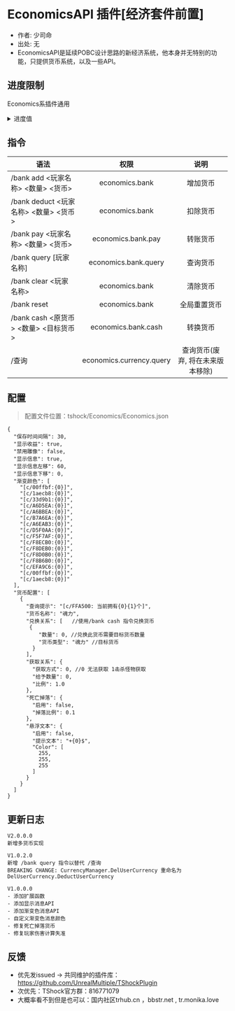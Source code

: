 # EconomicsAPI 插件[经济套件前置]

- 作者: 少司命
- 出处: 无
- EconomicsAPI是延续POBC设计思路的新经济系统，他本身并无特别的功
能，只提供货币系统，以及一些API。

## 进度限制
Economics系插件通用
<Details>
<Summary>进度值</Summary>

| 主名称      | 别名                         |
|------------------|------------------------------------------|
| 无限制           | -                                        |
| 克眼             | 克苏鲁之眼                                |
| 史莱姆王         | 史莱姆之王、史王                          |
| 克脑             | 克苏鲁之脑、世界吞噬者、世界吞噬怪、世吞    |
| 骷髅王           | -                                        |
| 蜂王             | -                                        |
| 鹿角怪           | 独眼巨鹿                                  |
| 血肉墙           | 肉山、肉后、困难模式                      |
| 一王后           | -                                        |
| 双子魔眼         | -                                        |
| 毁灭者           | 铁长直                                    |
| 机械骷髅王       | -                                        |
| 世纪之花         | 世花                                      |
| 石巨人           | -                                        |
| 猪鲨             | 猪龙鱼公爵                                |
| 拜月教邪教徒     | 拜月                                      |
| 月球领主         | 月亮领主、月总                            |
| 光之女皇         | 光女                                      |
| 史莱姆皇后       | 史后                                      |
| 哀木             | -                                        |
| 南瓜王           | -                                        |
| 长绿尖叫怪       | -                                        |
| 冰雪女皇         | -                                        |
| 圣诞坦克         | -                                        |
| 火星飞碟         | 飞碟                                      |
| 小丑             | -                                        |
| 日耀柱           | -                                        |
| 星旋柱           | -                                        |
| 星云柱           | -                                        |
| 星尘柱           | -                                        |
| 哥布林入侵       | 哥布林                                    |
| 海盗入侵         | 海盗                                      |
| 霜月             | -                                        |
| 血月             | -                                        |
| 旧日一           | 黑暗法师                                  |
| 旧日二           | 巨魔                                      |
| 旧日三           | 贝蒂斯、双足翼龙                          |
| 雨天             | -                                        |
| 白天             | -                                        |
| 夜晚             | -                                        |
| 大风天           | -                                        |
| 万圣节           | -                                        |
| 派对             | -                                        |
| 2020             | 醉酒世界                                  |
| 2021             | 十周年                                    |
| ftw              | For The Worthy                           |
| 混乱世界         | 颠倒世界                                  |
| ntb              | 蜂蜜世界                                  |
| 永恒领域         | 饥荒                                      |
| 天顶世界         | 天顶                                      |
| 危机世界         | -                                        |
| 森林             | -                                        |
| 丛林             | -                                        |
| 沙漠             | -                                        |
| 雪原             | -                                        |
| 洞穴             | -                                        |
| 海洋             | -                                        |
| 神圣             | -                                        |
| 蘑菇             | -                                        |
| 微光             | -                                        |
| 腐化之地         | 腐化                                      |
| 猩红             | 猩红之地                                  |
| 地牢             | -                                        |
| 墓地             | -                                        |
| 神庙             | -                                        |
| 蜂巢             | -                                        |
| 沙尘暴           | -                                        |
| 天空             | -                                        |
| 岩层             | -                                        |
| 土层             | -                                        |
| 地狱             | -                                        |
| 地下沙漠         | -                                        |
| 满月             | -                                        |
| 亏凸月           | -                                        |
| 下弦月           | -                                        |
| 残月             | -                                        |
| 新月             | -                                        |
| 娥眉月           | -                                        |
| 上弦月           | -                                        |
| 盈凸月           | -                                        |
</Details>

## 指令

| 语法                            |            权限            |         说明         |
|-------------------------------|:------------------------:|:------------------:|
| /bank add <玩家名称> <数量> <货币>    |      economics.bank      |        增加货币        |
| /bank deduct <玩家名称> <数量> <货币> |      economics.bank      |        扣除货币        |
| /bank pay <玩家名称> <数量> <货币>    |    economics.bank.pay    |        转账货币        |
| /bank query [玩家名称]            |   economics.bank.query   |        查询货币        |
| /bank clear <玩家名称>            |      economics.bank      |        清除货币        |
| /bank reset                   |      economics.bank      |       全局重置货币       |
| /bank cash <原货币> <数量> <目标货币>  |   economics.bank.cash    |        转换货币        |
| /查询                           | economics.currency.query | 查询货币(废弃, 将在未来版本移除) |

## 配置
> 配置文件位置：tshock/Economics/Economics.json
```json5
{
  "保存时间间隔": 30,
  "显示收益": true,
  "禁用雕像": false,
  "显示信息": true,
  "显示信息左移": 60,
  "显示信息下移": 0,
  "渐变颜色": [
    "[c/00ffbf:{0}]",
    "[c/1aecb8:{0}]",
    "[c/33d9b1:{0}]",
    "[c/A6D5EA:{0}]",
    "[c/A6BBEA:{0}]",
    "[c/B7A6EA:{0}]",
    "[c/A6EAB3:{0}]",
    "[c/D5F0AA:{0}]",
    "[c/F5F7AF:{0}]",
    "[c/F8ECB0:{0}]",
    "[c/F8DEB0:{0}]",
    "[c/F8D0B0:{0}]",
    "[c/F8B6B0:{0}]",
    "[c/EFA9C6:{0}]",
    "[c/00ffbf:{0}]",
    "[c/1aecb8:{0}]"
  ],
  "货币配置": [
    {
      "查询提示": "[c/FFA500: 当前拥有{0}{1}个]",
      "货币名称": "魂力",
      "兑换关系": [   //使用/bank cash 指令兑换货币
       {
          "数量": 0, //兑换此货币需要目标货币数量
          "货币类型": "魂力" //目标货币
        }
      ],
      "获取关系": {
        "获取方式": 0, //0 无法获取 1击杀怪物获取
        "给予数量": 0,
        "比例": 1.0
      },
      "死亡掉落": {
        "启用": false,
        "掉落比例": 0.1
      },
      "悬浮文本": {
        "启用": false,
        "提示文本": "+{0}$",
        "Color": [
          255,
          255,
          255
        ]
      }
    }
  ]
}
```

## 更新日志

```
V2.0.0.0
新增多货币实现

V1.0.2.0
新增 /bank query 指令以替代 /查询
BREAKING CHANGE: CurrencyManager.DelUserCurrency 重命名为 DelUserCurrency.DeductUserCurrency

V1.0.0.0
- 添加扩展函数
- 添加显示消息API
- 添加渐变色消息API
- 自定义渐变色消息颜色
- 修复死亡掉落货币
- 修复玩家伤害计算失准
```

## 反馈
- 优先发issued -> 共同维护的插件库：https://github.com/UnrealMultiple/TShockPlugin
- 次优先：TShock官方群：816771079
- 大概率看不到但是也可以：国内社区trhub.cn ，bbstr.net , tr.monika.love
